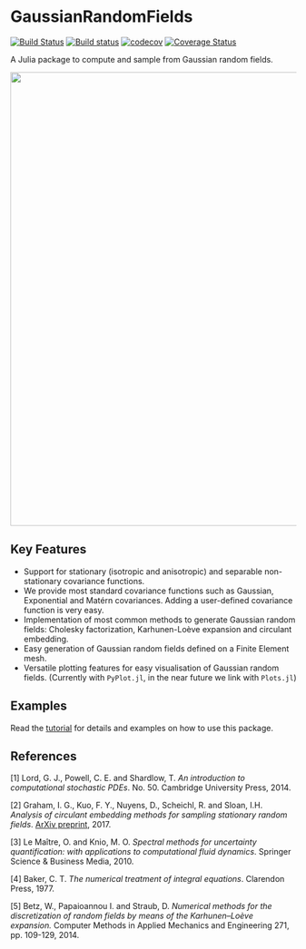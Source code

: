 # GaussianRandomFields
[![Build Status](https://travis-ci.org/PieterjanRobbe/GaussianRandomFields.jl.png)](https://travis-ci.org/PieterjanRobbe/GaussianRandomFields.jl)
[![Build status](https://ci.appveyor.com/api/projects/status/ipudv3k7n97q5366?svg=true)](https://ci.appveyor.com/project/PieterjanRobbe/gaussianrandomfields-jl)
[![codecov](https://codecov.io/gh/PieterjanRobbe/GaussianRandomFields.jl/branch/master/graph/badge.svg)](https://codecov.io/gh/PieterjanRobbe/GaussianRandomFields.jl)
[![Coverage Status](https://coveralls.io/repos/github/PieterjanRobbe/GaussianRandomFields.jl/badge.svg?branch=master)](https://coveralls.io/github/PieterjanRobbe/GaussianRandomFields.jl?branch=master)

A Julia package to compute and sample from Gaussian random fields.

<p align="center">
<img align="middle" src="https://github.com/PieterjanRobbe/GaussianRandomFields.jl/blob/master/figures/front.png" width="800">
</p>

## Key Features

* Support for stationary (isotropic and anisotropic) and separable non-stationary covariance functions. 
* We provide most standard covariance functions such as Gaussian, Exponential and Mat&eacute;rn covariances. Adding a user-defined covariance function is very easy.
* Implementation of most common methods to generate Gaussian random fields: Cholesky factorization, Karhunen-Lo&egrave;ve expansion and circulant embedding.
* Easy generation of Gaussian random fields defined on a Finite Element mesh.
* Versatile plotting features for easy visualisation of Gaussian random fields. (Currently with `PyPlot.jl`, in the near future we link with `Plots.jl`)

## Examples

Read the [tutorial](tutorial/tutorial.ipynb) for details and examples on how to use this package.

## References

[1] Lord, G. J., Powell, C. E. and Shardlow, T. *An introduction to computational stochastic PDEs*. No. 50. Cambridge University Press, 2014.

[2] Graham, I. G., Kuo, F. Y., Nuyens, D., Scheichl, R. and Sloan, I.H. *Analysis of circulant embedding methods for sampling stationary random fields*. [ArXiv preprint](https://arxiv.org/abs/1710.00751), 2017.

[3] Le Maître, O. and Knio, M. O. *Spectral methods for uncertainty quantification: with applications to computational fluid dynamics*. Springer Science & Business Media, 2010.

[4] Baker, C. T. *The numerical treatment of integral equations*. Clarendon Press, 1977.

[5] Betz, W., Papaioannou I. and Straub, D. *Numerical methods for the discretization of random fields by means of the Karhunen–Loève expansion.* Computer Methods in Applied Mechanics and Engineering 271, pp. 109-129, 2014.
